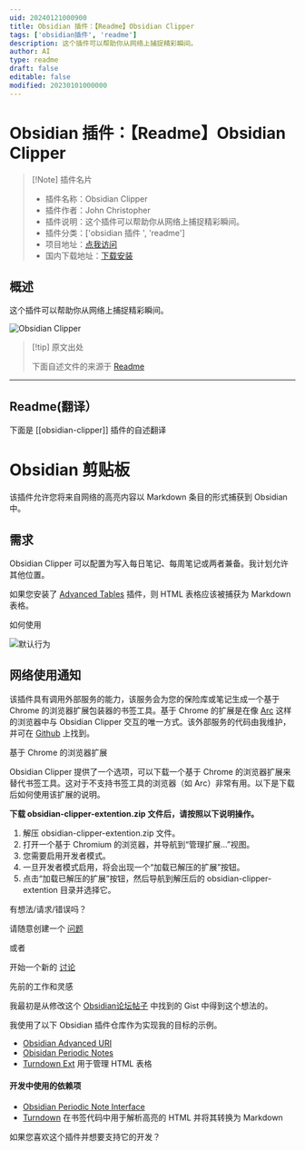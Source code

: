 ```yaml
---
uid: 20240121000900
title: Obsidian 插件：【Readme】Obsidian Clipper
tags: ['obsidian插件', 'readme']
description: 这个插件可以帮助你从网络上捕捉精彩瞬间。
author: AI
type: readme
draft: false
editable: false
modified: 20230101000000
---
```


# Obsidian 插件：【Readme】Obsidian Clipper

> [!Note] 插件名片
> - 插件名称：Obsidian Clipper
> - 插件作者：John Christopher
> - 插件说明：这个插件可以帮助你从网络上捕捉精彩瞬间。
> - 插件分类：['obsidian 插件 ', 'readme']
> - 项目地址：[点我访问](https://github.com/jgchristopher/obsidian-clipper)
> - 国内下载地址：[下载安装](https://pkmer.cn/products/plugin/pluginMarket/?obsidian-clipper)

## 概述

这个插件可以帮助你从网络上捕捉精彩瞬间。

![Obsidian Clipper](https://cdn.pkmer.cn/covers/obsidian-clipper.gif)

> [!tip] 原文出处
>
>下面自述文件的来源于 [Readme](https://ghproxy.net/https://raw.githubusercontent.com/jgchristopher/obsidian-clipper/main/README.md)

---

## Readme(翻译）

下面是 [[obsidian-clipper]] 插件的自述翻译

# Obsidian 剪贴板

该插件允许您将来自网络的高亮内容以 Markdown 条目的形式捕获到 Obsidian 中。

## 需求

Obsidian Clipper 可以配置为写入每日笔记、每周笔记或两者兼备。我计划允许其他位置。

如果您安装了 [Advanced Tables]() 插件，则 HTML 表格应该被捕获为 Markdown 表格。

如何使用

![默认行为](https://cdn.pkmer.cn/covers/obsidian-clipper_2_0.gif)

## 网络使用通知

该插件具有调用外部服务的能力，该服务会为您的保险库或笔记生成一个基于 Chrome 的浏览器扩展包装器的书签工具。基于 Chrome 的扩展是在像 [Arc](https://arc.net/) 这样的浏览器中与 Obsidian Clipper 交互的唯一方式。该外部服务的代码由我维护，并可在 [Github](https://github.com/jgchristopher/obsidian_clipper_extension_maker) 上找到。

基于 Chrome 的浏览器扩展

Obsidian Clipper 提供了一个选项，可以下载一个基于 Chrome 的浏览器扩展来替代书签工具。这对于不支持书签工具的浏览器（如 Arc）非常有用。以下是下载后如何使用该扩展的说明。

**下载 obsidian-clipper-extention.zip 文件后，请按照以下说明操作。**

1. 解压 obsidian-clipper-extention.zip 文件。
2. 打开一个基于 Chromium 的浏览器，并导航到“管理扩展...”视图。
3. 您需要启用开发者模式。
4. 一旦开发者模式启用，将会出现一个“加载已解压的扩展”按钮。
5. 点击“加载已解压的扩展”按钮，然后导航到解压后的 obsidian-clipper-extention 目录并选择它。

有想法/请求/错误吗？

请随意创建一个 [问题](https://github.com/jgchristopher/obsidian-clipper/issues/new/choose)

或者

开始一个新的 [讨论](https://github.com/jgchristopher/obsidian-clipper/discussions/new)

先前的工作和灵感

我最初是从修改这个 [Obsidian论坛帖子](https://forum.obsidian.md/t/obsidian-web-clipper-bookmarklet-with-full-markdown-support-for-images-headings-and-code-blocks/22068) 中找到的 Gist 中得到这个想法的。

我使用了以下 Obsidian 插件仓库作为实现我的目标的示例。

- [Obsidian Advanced URI](https://github.com/Vinzent03/obsidian-advanced-uri)
- [Obisidan Periodic Notes](https://github.com/liamcain/obsidian-periodic-notes)
- [Turndown Ext](https://github.com/jtreml/turndown) 用于管理 HTML 表格

#### 开发中使用的依赖项

- [Obsidian Periodic Note Interface](https://github.com/liamcain/obsidian-daily-notes-interface)
- [Turndown](https://github.com/mixmark-io/turndown) 在书签代码中用于解析高亮的 HTML 并将其转换为 Markdown

如果您喜欢这个插件并想要支持它的开发？
